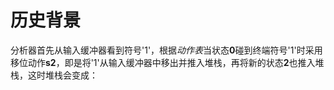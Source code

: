 # 历史背景




分析器首先从输入缓冲器看到符号'1'，根据*动作表*当状态**0**碰到终端符号'1'时采用移位动作**s2**，即是将'1'从输入缓冲器中移出并推入堆栈，再将新的状态**2**也推入堆栈，这时堆栈会变成：
